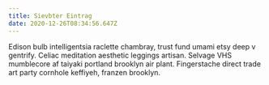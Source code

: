 ```yaml
---
title: Sievbter Eintrag
date: 2020-12-26T08:34:56.647Z
---
```

<!--StartFragment-->

Edison bulb intelligentsia raclette chambray, trust fund umami etsy deep v gentrify. Celiac meditation aesthetic leggings artisan. Selvage VHS mumblecore af taiyaki portland brooklyn air plant. Fingerstache direct trade art party cornhole keffiyeh, franzen brooklyn.

<!--EndFragment-->